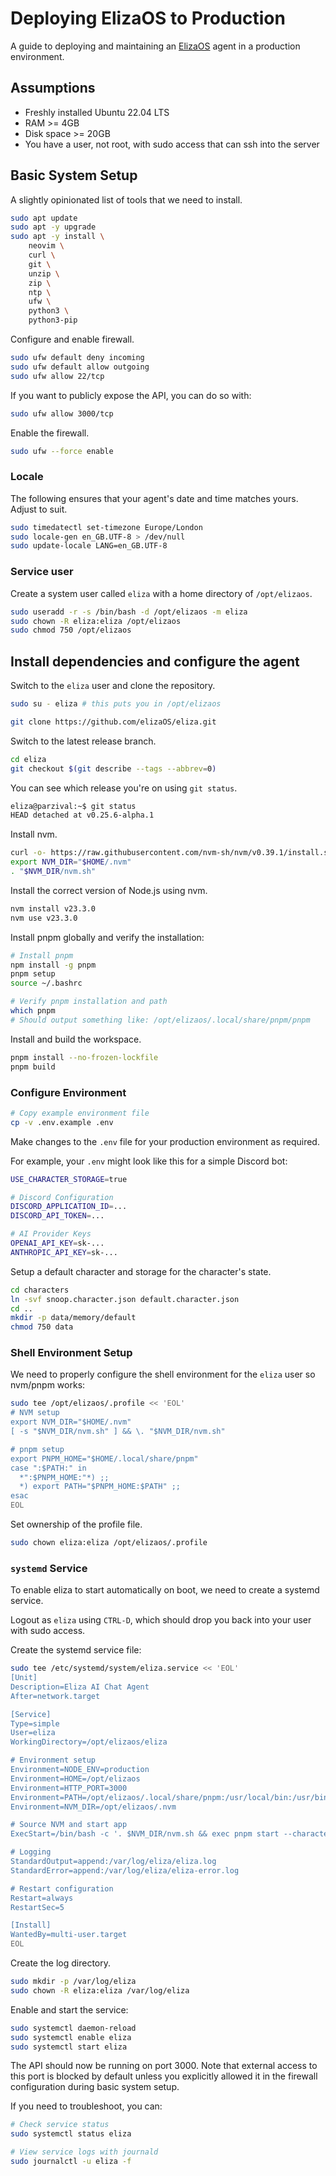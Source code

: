 # Deploying ElizaOS to Production

A guide to deploying and maintaining an [ElizaOS](https://github.com/elizaOS/eliza) agent in a production environment.

## Assumptions

- Freshly installed Ubuntu 22.04 LTS
- RAM >= 4GB
- Disk space >= 20GB
- You have a user, not root, with sudo access that can ssh into the server

## Basic System Setup

A slightly opinionated list of tools that we need to install.

```bash
sudo apt update
sudo apt -y upgrade
sudo apt -y install \
    neovim \
    curl \
    git \
    unzip \
    zip \
    ntp \
    ufw \
    python3 \
    python3-pip
```

Configure and enable firewall.

```bash
sudo ufw default deny incoming
sudo ufw default allow outgoing
sudo ufw allow 22/tcp
```

If you want to publicly expose the API, you can do so with:
```bash
sudo ufw allow 3000/tcp
```

Enable the firewall.

```bash
sudo ufw --force enable
```

### Locale

The following ensures that your agent's date and time matches yours. Adjust to suit.

```bash
sudo timedatectl set-timezone Europe/London
sudo locale-gen en_GB.UTF-8 > /dev/null
sudo update-locale LANG=en_GB.UTF-8
```

### Service user

Create a system user called `eliza` with a home directory of `/opt/elizaos`.

```bash
sudo useradd -r -s /bin/bash -d /opt/elizaos -m eliza
sudo chown -R eliza:eliza /opt/elizaos
sudo chmod 750 /opt/elizaos
```

## Install dependencies and configure the agent

Switch to the `eliza` user and clone the repository. 

```bash
sudo su - eliza # this puts you in /opt/elizaos

git clone https://github.com/elizaOS/eliza.git
```

Switch to the latest release branch.
```bash
cd eliza
git checkout $(git describe --tags --abbrev=0)
```

You can see which release you're on using `git status`.

```bash
eliza@parzival:~$ git status
HEAD detached at v0.25.6-alpha.1
```

Install nvm.

```bash
curl -o- https://raw.githubusercontent.com/nvm-sh/nvm/v0.39.1/install.sh | bash
export NVM_DIR="$HOME/.nvm"
. "$NVM_DIR/nvm.sh"
```

Install the correct version of Node.js using nvm.
```bash
nvm install v23.3.0
nvm use v23.3.0
```

Install pnpm globally and verify the installation:
```bash
# Install pnpm
npm install -g pnpm
pnpm setup
source ~/.bashrc

# Verify pnpm installation and path
which pnpm
# Should output something like: /opt/elizaos/.local/share/pnpm/pnpm
```

Install and build the workspace.
```bash
pnpm install --no-frozen-lockfile
pnpm build
```

### Configure Environment
```bash
# Copy example environment file
cp -v .env.example .env
```
Make changes to the `.env` file for your production environment as required. 

For example, your `.env` might look like this for a simple Discord bot:
```bash
USE_CHARACTER_STORAGE=true

# Discord Configuration
DISCORD_APPLICATION_ID=...
DISCORD_API_TOKEN=...

# AI Provider Keys
OPENAI_API_KEY=sk-...
ANTHROPIC_API_KEY=sk-...
```

Setup a default character and storage for the character's state.
```bash
cd characters
ln -svf snoop.character.json default.character.json
cd ..
mkdir -p data/memory/default
chmod 750 data
```

### Shell Environment Setup

We need to properly configure the shell environment for the `eliza` user so nvm/pnpm works:

```bash
sudo tee /opt/elizaos/.profile << 'EOL'
# NVM setup
export NVM_DIR="$HOME/.nvm"
[ -s "$NVM_DIR/nvm.sh" ] && \. "$NVM_DIR/nvm.sh"

# pnpm setup
export PNPM_HOME="$HOME/.local/share/pnpm"
case ":$PATH:" in
  *":$PNPM_HOME:"*) ;;
  *) export PATH="$PNPM_HOME:$PATH" ;;
esac
EOL
```

Set ownership of the profile file.

```bash
sudo chown eliza:eliza /opt/elizaos/.profile
```

### `systemd` Service

To enable eliza to start automatically on boot, we need to create a systemd service.

Logout as `eliza` using `CTRL-D`, which should drop you 
back into your user with sudo access.

Create the systemd service file:

```bash
sudo tee /etc/systemd/system/eliza.service << 'EOL'
[Unit]
Description=Eliza AI Chat Agent
After=network.target

[Service]
Type=simple
User=eliza
WorkingDirectory=/opt/elizaos/eliza

# Environment setup
Environment=NODE_ENV=production
Environment=HOME=/opt/elizaos
Environment=HTTP_PORT=3000
Environment=PATH=/opt/elizaos/.local/share/pnpm:/usr/local/bin:/usr/bin:/bin
Environment=NVM_DIR=/opt/elizaos/.nvm

# Source NVM and start app
ExecStart=/bin/bash -c '. $NVM_DIR/nvm.sh && exec pnpm start --characters="characters/default.character.json"'

# Logging
StandardOutput=append:/var/log/eliza/eliza.log
StandardError=append:/var/log/eliza/eliza-error.log

# Restart configuration
Restart=always
RestartSec=5

[Install]
WantedBy=multi-user.target
EOL
```

Create the log directory.
```bash
sudo mkdir -p /var/log/eliza
sudo chown -R eliza:eliza /var/log/eliza
```

Enable and start the service:
```bash
sudo systemctl daemon-reload
sudo systemctl enable eliza
sudo systemctl start eliza
```

The API should now be running on port 3000. Note that external access to this port is blocked by default unless you explicitly allowed it in the firewall configuration during basic system setup.

If you need to troubleshoot, you can:
```bash
# Check service status
sudo systemctl status eliza

# View service logs with journald
sudo journalctl -u eliza -f
```